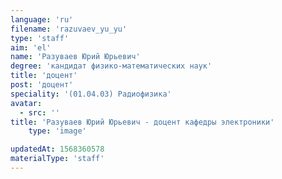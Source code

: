 ```yaml
---
language: 'ru'
filename: 'razuvaev_yu_yu'
type: 'staff'
aim: 'el'
name: 'Разуваев Юрий Юрьевич'
degree: 'кандидат физико-математических наук'
title: 'доцент'
post: 'доцент'
speciality: '(01.04.03) Радиофизика'
avatar:
  - src: ''
title: 'Разуваев Юрий Юрьевич - доцент кафедры электроники'
    type: 'image'

updatedAt: 1568360578
materialType: 'staff'
---
```


